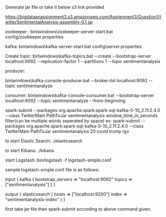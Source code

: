 Generate jar file or take it below s3 link provided

https://bigdataanassignment3.s3.amazonaws.com/Assignment3/Question1/twitterSentimentalAnalysis-assembly-0.1.jar


zookeeper :
   bin\windows\zookeeper-server-start.bat config/zookeeper.properties
   
kafka:
   bin\windows\kafka-server-start.bat config\server.properties


Create topic:
   bin\windows\kafka-topics.bat --create --bootstrap-server localhost:9092 --replication-factor 1 --partitions 1 --topic sentimentanalysis
   
   
  
producer:

bin\windows\kafka-console-producer.bat --broker-list localhost:9092 --topic sentimentanalyze  
   
consumer:
bin\windows\kafka-console-consumer.bat --bootstrap-server localhost:9092 --topic sentimentanalyze --from-beginning


spark-submit --packages org.apache.spark:spark-sql-kafka-0-10_2.11:2.4.0 --class TwitterMain PathToJar sentimentanalysis window_time_in_seconds filter(can be multiple words seperated by space)
	ex: spark-submit --packages org.apache.spark:spark-sql-kafka-0-10_2.11:2.4.0 --class TwitterMain PathToJar sentimentanalysis 20 covid trump rgv
	
to start Elastic Search:
./elasticsearch

to start Kibana:
./kibana

start Logstash:
bin/logstash -f logstash-simple.conf

sample logstash-simple.conf file is as follows:

input {
kafka {
bootstrap_servers => "localhost:9092"
topics => ["sentimentanalysis"]
}
}

output {
elasticsearch {
hosts => ["localhost:9200"]
index => "sentimentanalysis-index"
}
}

first take jar file then spark-submit according to above command given.